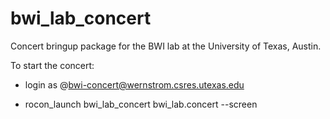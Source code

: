 bwi_lab_concert
===============

Concert bringup package for the BWI lab at the University of Texas, Austin.

To start the concert:

 * login as @bwi-concert@wernstrom.csres.utexas.edu

 * rocon_launch bwi_lab_concert bwi_lab.concert --screen
